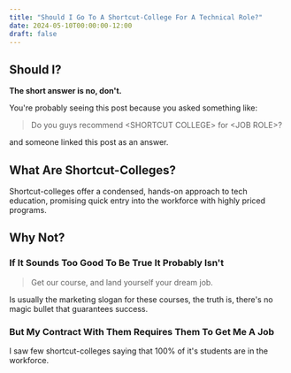 ```yaml
---
title: "Should I Go To A Shortcut-College For A Technical Role?"
date: 2024-05-10T00:00:00-12:00
draft: false
---
```


## Should I?
**The short answer is no, don't.**

You're probably seeing this post because you asked something like:

> Do you guys recommend \<SHORTCUT COLLEGE\> for \<JOB ROLE\>?

and someone linked this post as an answer.

## What Are Shortcut-Colleges?
Shortcut-colleges offer a condensed, hands-on approach to tech education, promising quick entry into the workforce with highly priced programs.

## Why Not?
### If It Sounds Too Good To Be True It Probably Isn't

> Get our course, and land yourself your dream job.

Is usually the marketing slogan for these courses, the truth is, there's no magic bullet that guarantees success.

### But My Contract With Them Requires Them To Get Me A Job

I saw few shortcut-colleges saying that 100% of it's students are in the workforce.
